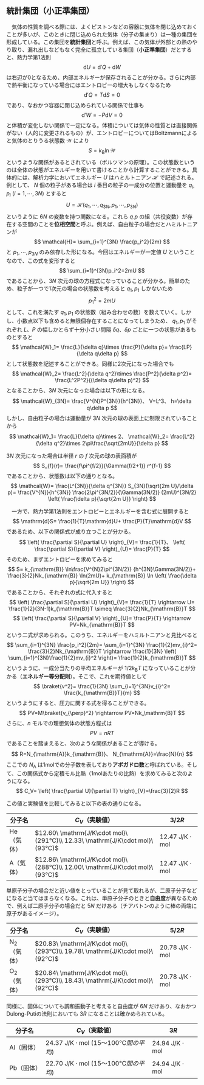 
## 統計集団（小正準集団）

　気体の性質を調べる際には、よくピストンなどの容器に気体を閉じ込めておくことが多いが、このときに閉じ込められた気体（分子の集まり）は一種の集団を形成している。この集団を**統計集団**と呼ぶ。例えば、この気体が外部との熱のやり取り、漏れ出しなどもなく完全に孤立している集団（**小正準集団**）だとすると、熱力学第1法則
$$
    \mathrm{d}U=
    \mathrm{d}'Q+\mathrm{d}W
$$
は右辺が0となるため、内部エネルギーが保存されることが分かる。さらに内部で熱平衡になっている場合にはエントロピーの増大もしなくなるため
$$
    \mathrm{d}'Q=T\mathrm{d}S=0
$$
であり、なおかつ容器に閉じ込められている関係で仕事も
$$
    \mathrm{d}'W=-P\mathrm{d}V=0
$$
と体積が変化しない関係で一定になる。体積については気体の性質とは直接関係がない（人的に変更されるもの）が、エントロピーについてはBoltzmannによると気体のとりうる状態数 $\mathcal{W}$ により
$$
    S=k_{\mathrm{B}}\ln\mathcal{W}
$$
というような関係があるとされている（ボルツマンの原理）。この状態数というのは全体の状態がエネルギーを用いて書けることから計算することができる。具体的には、解析力学においてエネルギー $U$ はハミルトニアン $\mathcal{H}$ で記述される。例として、 $N$ 個の粒子がある場合は $i$ 番目の粒子の一成分の位置と運動量を $q_i,p_i\ (i=1,\cdots,3N)$ とすると
$$
    U=\mathcal{H}
    (q_1,\cdots,q_{3N},p_1,
    \cdots,p_{3N})
$$
というように $6N$ の変数を持つ関数になる。これら $q.p$ の組（共役変数）が存在する空間のことを**位相空間**と呼ぶ。例えば、自由粒子の場合だとハミルトニアンが
$$
    \mathcal{H}=
    \sum_{i=1}^{3N}
    \frac{p_i^2}{2m}
$$
と $p_1,\cdots,p_{3N}$ のみ依存した形になる。今回はエネルギーが一定値 $U$ ということなので、この式を変形すると
$$
    \sum_{i=1}^{3N}p_i^2=2mU
$$
であることから、$3N$ 次元の球の方程式になっていることが分かる。簡単のため、粒子が一つで1次元の場合の状態数を考えると $q_1,p_1$ しかないため
$$
    p_1^2=2m U
$$
として、これを満たす $q_1,p_1$ の状態数（組み合わせの数）を数えていく。しかし、小数点以下も含めると無限個存在することになってしまうため、 $q_1,p_1$ がそれぞれ $L、P$ の幅しかとらず十分小さい間隔 $\delta q、\delta p$ ごとに一つの状態があるものとすると
$$
    \mathcal{W}_1=
    \frac{L}{\delta q}\times
    \frac{P}{\delta p}=
    \frac{LP}{\delta q\delta p}
$$
として状態数を記述することができる。同様に2次元になった場合でも
$$
    \mathcal{W}_2=
    \frac{L^2}{\delta q^2}\times
    \frac{P^2}{\delta p^2}=
    \frac{L^2P^2}{(\delta q\delta p)^2}
$$
となることから、$3N$ 次元になった場合は以下の形になる。
$$
    \mathcal{W}_{3N}=
    \frac{V^{N}P^{3N}}{h^{3N}}、
    V=L^3、
    h=\delta q\delta p
$$
しかし、自由粒子の場合は運動量が $3N$ 次元の球の表面上に制限されていることから
$$
    \mathcal{W}_1=
    \frac{L}{\delta q}\times 2、
    \mathcal{W}_2=
    \frac{L^2}{\delta q^2}\times
    2\pi\frac{\sqrt{2mU}}{\delta p}
$$

$3N$ 次元になった場合は半径 $r$ の $f$ 次元の球の表面積が
$$
    S_{f}(r)=
    \frac{f\pi^{f/2}}{\Gamma(f/2+1)}
    r^{f-1}
$$
であることから、状態数は以下の通りとなる。
$$
    \mathcal{W}=
    \frac{L^{3N}}{\delta q^{3N}}
    S_{3N}(\sqrt{2m U}/\delta p)=
    \frac{V^{N}}{h^{3N}}
    \frac{2\pi^{3N/2}}{\Gamma(3N/2)}
    (2mU)^{3N/2}
    \left(
        \frac{\delta p}{\sqrt{2m U}}
    \right)
$$

　一方で、熱力学第1法則をエントロピーとエネルギーを含む式に展開すると
$$
    \mathrm{d}S=
    \frac{1}{T}\mathrm{d}U+
    \frac{P}{T}\mathrm{d}V
$$
であるため、以下の関係式が成り立つことが分かる。
$$
    \left(
        \frac{\partial S}{\partial U}
    \right)_{V}=
    \frac{1}{T}、
    \left(
        \frac{\partial S}{\partial V}
    \right)_{U}=
    \frac{P}{T}
$$
そのため、まずエントロピーを求めてみると
$$
    S=
    k_{\mathrm{B}}
    \ln\frac{V^{N}2\pi^{3N/2}}
    {h^{3N}\Gamma(3N/2)}+
    \frac{3}{2}Nk_{\mathrm{B}}
    \ln(2mU)+
    k_{\mathrm{B}}
    \ln
    \left(
        \frac{\delta p}{\sqrt{2m U}}
    \right)
$$
であることから、それぞれの式に代入すると
$$
    \left(
        \frac{\partial S}{\partial U}
    \right)_{V}=
    \frac{1}{T}
    \rightarrow
    U=
    \frac{1}{2}(3N-1)k_{\mathrm{B}}T
    \simeq
    \frac{3}{2}Nk_{\mathrm{B}}T
$$
$$
    \left(
        \frac{\partial S}{\partial V}
    \right)_{U}=
    \frac{P}{T}
    \rightarrow
    PV=Nk_{\mathrm{B}}T
$$
という二式が求められる。このうち、エネルギーをハミルトニアンと見比べると
$$
    \sum_{i=1}^{3N}
    \frac{p_i^2}{2m}=
    \sum_{i=1}^{3N}
    \frac{1}{2}mv_{i}^2=
    \frac{3}{2}Nk_{\mathrm{B}}T
    \rightarrow
    \frac{1}{3N}
    \left(
    \sum_{i=1}^{3N}\frac{1}{2}mv_{i}^2
    \right)=
    \frac{1}{2}k_{\mathrm{B}}T
$$
というように、一成分当たりの平均エネルギーが $1/2k_{\mathrm{B}}T$ になっていることが分かる（**エネルギー等分配則**）。そこで、これを期待値として
$$
    \braket{v^2}=
    \frac{1}{3N}
    \sum_{i=1}^{3N}v_{i}^2=
    \frac{k_{\mathrm{B}}T}{m}
$$
というようにすると、圧力に関する式を得ることができる。
$$
    PV=M\braket{v_{\perp}^2}
    \rightarrow
    PV=Nk_\mathrm{B}T
$$
さらに、$n$ モルでの理想気体の状態方程式は
$$
    PV=nRT
$$
であることを踏まえると、次のような関係があることが導ける。
$$
    R=N_{\mathrm{A}}k_{\mathrm{B}}、
    N_{\mathrm{A}}=\frac{N}{n}
$$
ここでの $N_{\mathrm{A}}$ は1molでの分子数を表しており**アボガドロ数**と呼ばれている。そして、この関係式から定積モル比熱（1molあたりの比熱）を求めてみると次のようになる。
$$
    C_V=
    \left(
    \frac{\partial U}{\partial T}
    \right)_{V}=\frac{3}{2}R
$$

この値と実験値を比較してみると以下の表の通りになる。

|分子名|$C_V$（実験値）|$3/2R$|
|-|-|-|
|He（気体）|$12.60\ \mathrm{J/K\cdot mol}\ (291℃)\\ 12.33\ \mathrm{J/K\cdot mol}\ (93℃)$|$12.47\ \mathrm{J/K\cdot mol}$|
|A（気体）|$12.86\ \mathrm{J/K\cdot mol}\ (288℃)\\ 12.00\ \mathrm{J/K\cdot mol}\ (93℃)$|$12.47\ \mathrm{J/K\cdot mol}$|

単原子分子の場合だと近い値をとっていることが見て取れるが、二原子分子などになると当てはまらなくなる。これは、単原子分子のときと**自由度**が異なるためで、例えば二原子分子の場合だと $5N$ だけある（チアバトンのように棒の両端に原子があるイメージ）。 


|分子名|$C_V$（実験値）|$5/2R$|
|-|-|-|
|N$_2$（気体）|$20.83\ \mathrm{J/K\cdot mol}\ (293℃)\\ 19.78\ \mathrm{J/K\cdot mol}\ (92℃)$|$20.78\ \mathrm{J/K\cdot mol}$|$12.47\ \mathrm{J/K\cdot mol}$|
|O$_2$（気体）|$20.84\ \mathrm{J/K\cdot mol}\ (293℃)\\ 18.43\ \mathrm{J/K\cdot mol}\ (92℃)$|$20.78\ \mathrm{J/K\cdot mol}$|$12.47\ \mathrm{J/K\cdot mol}$|

同様に、固体についても調和振動子と考えると自由度が $6N$ だけあり、なおかつDulong-Putiの法則においても $3R$ になることは確かめられている。

|分子名|$C_V$（実験値）|$3R$|
|-|-|-|
|Al（固体）|$24.37\ \mathrm{J/K\cdot mol}\ (15～100℃間の平均)$|$24.94\ \mathrm{J/K\cdot mol}$|
|Pb（固体）|$22.70\ \mathrm{J/K\cdot mol}\ (15～100℃間の平均)$|$24.94\ \mathrm{J/K\cdot mol}$|



